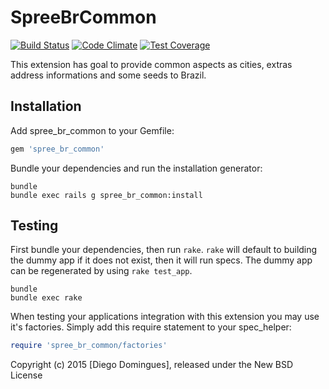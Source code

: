 SpreeBrCommon
==============

[![Build Status](https://travis-ci.org/ddomingues/spree_br_common.svg)](https://travis-ci.org/ddomingues/spree_br_common)
[![Code Climate](https://codeclimate.com/github/ddomingues/spree_br_common/badges/gpa.svg)](https://codeclimate.com/github/ddomingues/spree_br_common)
[![Test Coverage](https://codeclimate.com/github/ddomingues/spree_br_common/badges/coverage.svg)](https://codeclimate.com/github/ddomingues/spree_br_common)

This extension has goal to provide common aspects as cities, extras address informations and some seeds to Brazil.

Installation
------------

Add spree_br_common to your Gemfile:

```ruby
gem 'spree_br_common'
```

Bundle your dependencies and run the installation generator:

```shell
bundle
bundle exec rails g spree_br_common:install
```

Testing
-------

First bundle your dependencies, then run `rake`. `rake` will default to building the dummy app if it does not exist, then it will run specs. The dummy app can be regenerated by using `rake test_app`.

```shell
bundle
bundle exec rake
```

When testing your applications integration with this extension you may use it's factories.
Simply add this require statement to your spec_helper:

```ruby
require 'spree_br_common/factories'
```

Copyright (c) 2015 [Diego Domingues], released under the New BSD License
